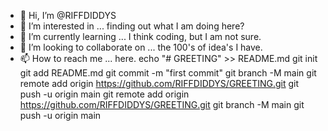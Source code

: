 - 👋 Hi, I’m @RIFFDIDDYS
- 👀 I’m interested in ... finding out what I am doing here?
- 🌱 I’m currently learning ... I think coding, but I am not sure.
- 💞️ I’m looking to collaborate on ... the 100's of idea's I have.
- 📫 How to reach me ... here.
echo "# GREETING" >> README.md
git init
git add README.md
git commit -m "first commit"
git branch -M main
git remote add origin https://github.com/RIFFDIDDYS/GREETING.git
git push -u origin main
git remote add origin https://github.com/RIFFDIDDYS/GREETING.git
git branch -M main
git push -u origin main
